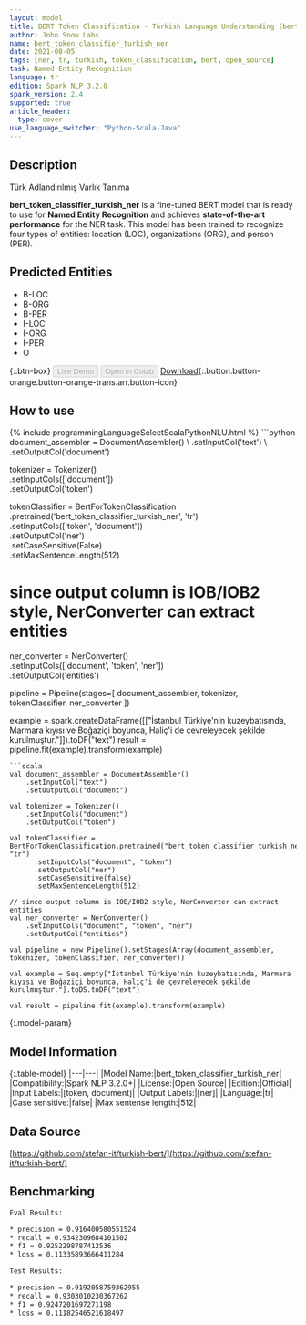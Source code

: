```yaml
---
layout: model
title: BERT Token Classification - Turkish Language Understanding (bert_token_classifier_turkish_ner)
author: John Snow Labs
name: bert_token_classifier_turkish_ner
date: 2021-08-05
tags: [ner, tr, turkish, token_classification, bert, open_source]
task: Named Entity Recognition
language: tr
edition: Spark NLP 3.2.0
spark_version: 2.4
supported: true
article_header:
  type: cover
use_language_switcher: "Python-Scala-Java"
---
```


## Description

Türk Adlandırılmış Varlık Tanıma

**bert_token_classifier_turkish_ner** is a fine-tuned BERT model that is ready to use for **Named Entity Recognition** and achieves **state-of-the-art performance** for the NER task. This model has been trained to recognize four types of entities: location (LOC), organizations (ORG), and person (PER).

## Predicted Entities

- B-LOC
- B-ORG
- B-PER
- I-LOC
- I-ORG
- I-PER
- O

{:.btn-box}
<button class="button button-orange" disabled>Live Demo</button>
<button class="button button-orange" disabled>Open in Colab</button>
[Download](https://s3.amazonaws.com/auxdata.johnsnowlabs.com/public/models/bert_token_classifier_turkish_ner_tr_3.2.0_2.4_1628186223192.zip){:.button.button-orange.button-orange-trans.arr.button-icon}

## How to use



<div class="tabs-box" markdown="1">
{% include programmingLanguageSelectScalaPythonNLU.html %}
```python
document_assembler = DocumentAssembler() \
    .setInputCol('text') \
    .setOutputCol('document')

tokenizer = Tokenizer() \
    .setInputCols(['document']) \
    .setOutputCol('token')

tokenClassifier = BertForTokenClassification \
      .pretrained('bert_token_classifier_turkish_ner', 'tr') \
      .setInputCols(['token', 'document']) \
      .setOutputCol('ner') \
      .setCaseSensitive(False) \
      .setMaxSentenceLength(512)

# since output column is IOB/IOB2 style, NerConverter can extract entities
ner_converter = NerConverter() \
    .setInputCols(['document', 'token', 'ner']) \
    .setOutputCol('entities')

pipeline = Pipeline(stages=[
    document_assembler, 
    tokenizer,
    tokenClassifier,
    ner_converter
])

example = spark.createDataFrame([["İstanbul Türkiye'nin kuzeybatısında, Marmara kıyısı ve Boğaziçi boyunca, Haliç'i de çevreleyecek şekilde kurulmuştur."]]).toDF("text")
result = pipeline.fit(example).transform(example)
```
```scala
val document_assembler = DocumentAssembler() 
    .setInputCol("text") 
    .setOutputCol("document")

val tokenizer = Tokenizer() 
    .setInputCols("document") 
    .setOutputCol("token")

val tokenClassifier = BertForTokenClassification.pretrained("bert_token_classifier_turkish_ner", "tr")
      .setInputCols("document", "token")
      .setOutputCol("ner")
      .setCaseSensitive(false)
      .setMaxSentenceLength(512)

// since output column is IOB/IOB2 style, NerConverter can extract entities
val ner_converter = NerConverter() 
    .setInputCols("document", "token", "ner") 
    .setOutputCol("entities")

val pipeline = new Pipeline().setStages(Array(document_assembler, tokenizer, tokenClassifier, ner_converter))

val example = Seq.empty["İstanbul Türkiye'nin kuzeybatısında, Marmara kıyısı ve Boğaziçi boyunca, Haliç'i de çevreleyecek şekilde kurulmuştur."].toDS.toDF("text")

val result = pipeline.fit(example).transform(example)
```
</div>

{:.model-param}
## Model Information

{:.table-model}
|---|---|
|Model Name:|bert_token_classifier_turkish_ner|
|Compatibility:|Spark NLP 3.2.0+|
|License:|Open Source|
|Edition:|Official|
|Input Labels:|[token, document]|
|Output Labels:|[ner]|
|Language:|tr|
|Case sensitive:|false|
|Max sentense length:|512|

## Data Source

[https://github.com/stefan-it/turkish-bert/](https://github.com/stefan-it/turkish-bert/)

## Benchmarking

```bash
Eval Results:

* precision = 0.916400580551524
* recall = 0.9342309684101502
* f1 = 0.9252298787412536
* loss = 0.11335893666411284

Test Results:

* precision = 0.9192058759362955
* recall = 0.9303010230367262
* f1 = 0.9247201697271198
* loss = 0.11182546521618497
```